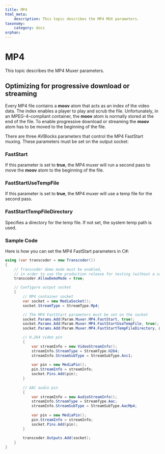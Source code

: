 ```yaml
---
title: MP4
html_meta:
    description: This topic describes the MP4 MUX parameters. 
taxonomy:
    category: docs
orphan:
---
```


# MP4

This topic describes the MP4 Muxer parameters.

## Optimizing for progressive download or streaming 

Every MP4 file contains a **moov** atom that acts as an index of the video data. The index enables a player to play and scrub the file. Unfortunately, in an MPEG-4–compliant container, the **moov** atom is normally stored at the end of the file. To enable progressive download or streaming the **moov** atom has to be moved to the beginning of the file.      

There are three AVBlocks parameters that control the MP4 FastStart muxing. These parameters must be set on the output socket:  

### FastStart

If this parameter is set to **true**, the MP4 muxer will run a second pass to move the **moov** atom to the beginning of the file.

### FastStartUseTempFile

If this parameter is set to **true**, the MP4 muxer will use a temp file for the second pass. 

### FastStartTempFileDirectory

Specifies a directory for the temp file. If not set, the system temp path is used.

### Sample Code

Here is how you can set the MP4 FastStart parameters in C#:

``` csharp
using (var transcoder = new Transcoder())
{
    // Transcoder demo mode must be enabled,
    // in order to use the production release for testing (without a valid license).
    transcoder.AllowDemoMode = true;

	// Configure output socket
	{
		// MP4 container socket 
		var socket = new MediaSocket();
		socket.StreamType = StreamType.Mp4;

		// The MP4 FastStart parameters must be set on the socket
		socket.Params.Add(Param.Muxer.MP4.FastStart, true);
		socket.Params.Add(Param.Muxer.MP4.FastStartUseTempFile, true);
		socket.Params.Add(Param.Muxer.MP4.FastStartTempFileDirectory, @"C:\Temp");

		// H.264 video pin	
		{
			var streamInfo = new VideoStreamInfo();
			streamInfo.StreamType = StreamType.H264;
			streamInfo.StreamSubType = StreamSubType.Avc1;
			
			var pin = new MediaPin();
			pin.StreamInfo = streamInfo;
			socket.Pins.Add(pin);
		}
	
		// AAC audio pin	
		{
			var streamInfo = new AudioStreamInfo();
			streamInfo.StreamType = StreamType.Aac;
			streamInfo.StreamSubType = StreamSubType.AacMp4;
			
			var pin = new MediaPin();
			pin.StreamInfo = streamInfo;
			socket.Pins.Add(pin);
		}
	
		transcoder.Outputs.Add(socket);
	}
}
```

